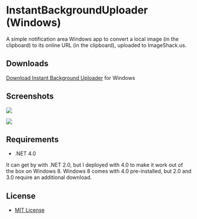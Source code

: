 InstantBackgroundUploader (Windows)
===================================

A simple notification area Windows app to convert a local image (in the clipboard) to its online URL (in the clipboard), uploaded to ImageShack.us.

Downloads
---------

[Download Instant Background Uploader](https://github.com/downloads/shurcooL-legacy/InstantBackgroundUploader_Windows/InstantBackgroundUploader.exe) for Windows

Screenshots
-----------

![](https://dmitri.shuralyov.com/projects/InstantBackgroundUploader_Windows/images/InstantBackgroundUploader1.png)

![](https://dmitri.shuralyov.com/projects/InstantBackgroundUploader_Windows/images/InstantBackgroundUploader2.png)

Requirements
------------

-	.NET 4.0

It can get by with .NET 2.0, but I deployed with 4.0 to make it work out of the box on Windows 8. Windows 8 comes with 4.0 pre-installed, but 2.0 and 3.0 require an additional download.

License
-------

-	[MIT License](http://opensource.org/licenses/mit-license.php)
